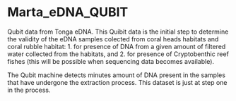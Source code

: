 # Marta_eDNA_QUBIT
Qubit data from Tonga eDNA.
This Quibit data is the initial step to determine the validity of the eDNA samples colected from coral heads habitats and coral rubble habitat: 1. for presence of DNA from a given amount of filtered water collected from the habitats, and
2. for presence of Cryptobenthic reef fishes (this will be possible when sequencing data becomes available).

The Qubit machine detects minutes amount of DNA present in the samples that have undergone the extraction process. This dataset is just at step  one in the process. 
